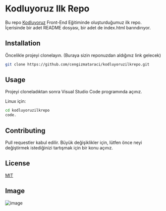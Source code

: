 # Kodluyoruz Ilk Repo

Bu repo [Kodluyoruz](https://www.kodluyoruz.org) Front-End Eğitiminde oluşturduğumuz ilk repo. İçerisinde bir adet README dosyası, bir adet de index.html barındırıyor.

## Installation

Öncelikle projeyi clonelayın. (Buraya sizin reponuzdan aldığınız link gelecek)

```bash
git clone https://github.com/cengizmataraci/kodluyoruzilkrepo.git
```

## Usage

Projeyi cloneladıktan sonra Visual Studio Code programında açınız.

Linux için:

```bash
cd kodluyoruzilkrepo
code.
```

## Contributing

Pull requestler kabul edilir. Büyük değişiklikler için, lütfen önce neyi değiştirmek istediğinizi tartışmak için bir konu açınız.

## License
[MIT](https://choosealicense.com/licenses/mit)

## Image

![image](https://miro.medium.com/max/2400/2*TZeK0kyHTRHVv3gUi8BtQg.png)
